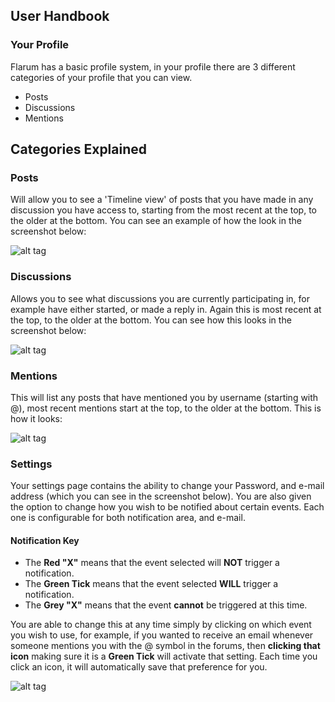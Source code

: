 ## User Handbook
### Your Profile

Flarum has a basic profile system, in your profile there are 3 different categories of your profile that you can view.

 - Posts
 - Discussions
 - Mentions

## Categories Explained

### Posts 
Will allow you to see a 'Timeline view' of posts that you have made in any discussion you have access to, starting from the most recent at the top, to the older at the bottom. 
You can see an example of how the look in the screenshot below:

![alt tag](http://i.imgur.com/Bue8BZ1.png)

### Discussions
Allows you to see what discussions you are currently participating in, for example have either started, or made a reply in. Again this is most recent at the top, to the older at the bottom.
You can see how this looks in the screenshot below:

![alt tag](http://i.imgur.com/Z1jA2Nb.png)

### Mentions
This will list any posts that have mentioned you by username (starting with @), most recent mentions start at the top, to the older at the bottom.
This is how it looks:

![alt tag](http://i.imgur.com/4SgbhzL.png)

### Settings

Your settings page contains the ability to change your Password, and e-mail address (which you can see in the screenshot below). You are also given the option to change how you wish to be notified about certain events. Each one is configurable for both notification area, and e-mail. 

#### Notification Key

 - The **Red "X"** means that the event selected will **NOT** trigger a notification.
 - The **Green Tick** means that the event selected **WILL** trigger a notification.
 - The **Grey "X"** means that the event **cannot** be triggered at this time.
 
You are able to change this at any time simply by clicking on which event you wish to use, for example, if you wanted to receive an email whenever someone mentions you with the @ symbol in the forums, then **clicking that icon** making sure it is a **Green Tick** will activate that setting. Each time you click an icon, it will automatically save that preference for you.

![alt tag](http://i.imgur.com/7D5ZePl.png)
